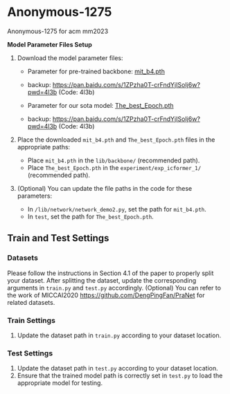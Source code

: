 # Anonymous-1275
Anonymous-1275 for acm mm2023

**Model Parameter Files Setup**
1. Download the model parameter files:

   - Parameter for pre-trained backbone: [mit_b4.pth](https://pan.baidu.com/s/1ZPzha0T-crFndYjISoIj6w?pwd=4l3b)
    - backup: https://pan.baidu.com/s/1ZPzha0T-crFndYjISoIj6w?pwd=4l3b (Code: 4l3b)
     
   - Parameter for our sota model: [The_best_Epoch.pth](https://pan.baidu.com/s/1ZPzha0T-crFndYjISoIj6w?pwd=4l3b)
    - backup: https://pan.baidu.com/s/1ZPzha0T-crFndYjISoIj6w?pwd=4l3b (Code: 4l3b)
     

2. Place the downloaded `mit_b4.pth` and `The_best_Epoch.pth` files in the appropriate paths:

   - Place `mit_b4.pth` in the `lib/backbone/` (recommended path).
   - Place `The_best_Epoch.pth` in the `experiment/exp_icformer_1/` (recommended path).

3. (Optional) You can update the file paths in the code for these parameters:

   - In `/lib/network/network_demo2.py`, set the path for `mit_b4.pth`.
   - In `test`, set the path for `The_best_Epoch.pth`.

## Train and Test Settings

### Datasets

Please follow the instructions in Section 4.1 of the paper to properly split your dataset. After splitting the dataset, update the corresponding arguments in `train.py` and `test.py` accordingly.
(Optional) You can refer to the work of MICCAI2020 https://github.com/DengPingFan/PraNet for related datasets.

### Train Settings

1. Update the dataset path in `train.py` according to your dataset location.

### Test Settings

1. Update the dataset path in `test.py` according to your dataset location.
2. Ensure that the trained model path is correctly set in `test.py` to load the appropriate model for testing.


